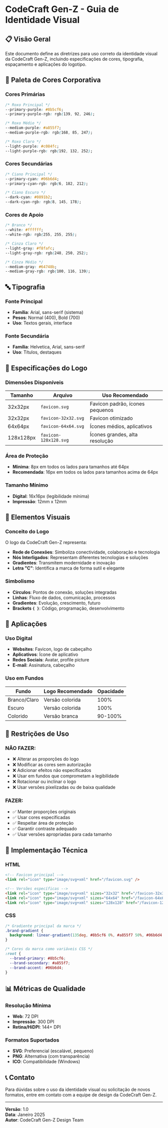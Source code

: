 # CodeCraft Gen-Z - Guia de Identidade Visual

## 📋 Visão Geral
Este documento define as diretrizes para uso correto da identidade visual da CodeCraft Gen-Z, incluindo especificações de cores, tipografia, espaçamento e aplicações do logotipo.

## 🎨 Paleta de Cores Corporativa

### Cores Primárias
```css
/* Roxo Principal */
--primary-purple: #8b5cf6;
--primary-purple-rgb: rgb(139, 92, 246);

/* Roxo Médio */
--medium-purple: #a855f7;
--medium-purple-rgb: rgb(168, 85, 247);

/* Roxo Claro */
--light-purple: #c084fc;
--light-purple-rgb: rgb(192, 132, 252);
```

### Cores Secundárias
```css
/* Ciano Principal */
--primary-cyan: #06b6d4;
--primary-cyan-rgb: rgb(6, 182, 212);

/* Ciano Escuro */
--dark-cyan: #0891b2;
--dark-cyan-rgb: rgb(8, 145, 178);
```

### Cores de Apoio
```css
/* Branco */
--white: #ffffff;
--white-rgb: rgb(255, 255, 255);

/* Cinza Claro */
--light-gray: #f8fafc;
--light-gray-rgb: rgb(248, 250, 252);

/* Cinza Médio */
--medium-gray: #64748b;
--medium-gray-rgb: rgb(100, 116, 139);
```

## 🔤 Tipografia

### Fonte Principal
- **Família**: Arial, sans-serif (sistema)
- **Pesos**: Normal (400), Bold (700)
- **Uso**: Textos gerais, interface

### Fonte Secundária
- **Família**: Helvetica, Arial, sans-serif
- **Uso**: Títulos, destaques

## 📐 Especificações do Logo

### Dimensões Disponíveis
| Tamanho | Arquivo | Uso Recomendado |
|---------|---------|-----------------|
| 32x32px | `favicon.svg` | Favicon padrão, ícones pequenos |
| 32x32px | `favicon-32x32.svg` | Favicon otimizado |
| 64x64px | `favicon-64x64.svg` | Ícones médios, aplicativos |
| 128x128px | `favicon-128x128.svg` | Ícones grandes, alta resolução |

### Área de Proteção
- **Mínima**: 8px em todos os lados para tamanhos até 64px
- **Recomendada**: 16px em todos os lados para tamanhos acima de 64px

### Tamanho Mínimo
- **Digital**: 16x16px (legibilidade mínima)
- **Impressão**: 12mm x 12mm

## 🎯 Elementos Visuais

### Conceito do Logo
O logo da CodeCraft Gen-Z representa:
- **Rede de Conexões**: Simboliza conectividade, colaboração e tecnologia
- **Nós Interligados**: Representam diferentes tecnologias e soluções
- **Gradientes**: Transmitem modernidade e inovação
- **Letra "C"**: Identifica a marca de forma sutil e elegante

### Simbolismo
- **Círculos**: Pontos de conexão, soluções integradas
- **Linhas**: Fluxo de dados, comunicação, processos
- **Gradientes**: Evolução, crescimento, futuro
- **Brackets `{ }`**: Código, programação, desenvolvimento

## 📱 Aplicações

### Uso Digital
- **Websites**: Favicon, logo de cabeçalho
- **Aplicativos**: Ícone de aplicativo
- **Redes Sociais**: Avatar, profile picture
- **E-mail**: Assinatura, cabeçalho

### Uso em Fundos
| Fundo | Logo Recomendado | Opacidade |
|-------|------------------|-----------|
| Branco/Claro | Versão colorida | 100% |
| Escuro | Versão colorida | 100% |
| Colorido | Versão branca | 90-100% |

## 🚫 Restrições de Uso

### NÃO FAZER:
- ❌ Alterar as proporções do logo
- ❌ Modificar as cores sem autorização
- ❌ Adicionar efeitos não especificados
- ❌ Usar em fundos que comprometam a legibilidade
- ❌ Rotacionar ou inclinar o logo
- ❌ Usar versões pixelizadas ou de baixa qualidade

### FAZER:
- ✅ Manter proporções originais
- ✅ Usar cores especificadas
- ✅ Respeitar área de proteção
- ✅ Garantir contraste adequado
- ✅ Usar versões apropriadas para cada tamanho

## 🔧 Implementação Técnica

### HTML
```html
<!-- Favicon principal -->
<link rel="icon" type="image/svg+xml" href="/favicon.svg" />

<!-- Versões específicas -->
<link rel="icon" type="image/svg+xml" sizes="32x32" href="/favicon-32x32.svg" />
<link rel="icon" type="image/svg+xml" sizes="64x64" href="/favicon-64x64.svg" />
<link rel="icon" type="image/svg+xml" sizes="128x128" href="/favicon-128x128.svg" />
```

### CSS
```css
/* Gradiente principal da marca */
.brand-gradient {
  background: linear-gradient(135deg, #8b5cf6 0%, #a855f7 50%, #06b6d4 100%);
}

/* Cores da marca como variáveis CSS */
:root {
  --brand-primary: #8b5cf6;
  --brand-secondary: #a855f7;
  --brand-accent: #06b6d4;
}
```

## 📊 Métricas de Qualidade

### Resolução Mínima
- **Web**: 72 DPI
- **Impressão**: 300 DPI
- **Retina/HiDPI**: 144+ DPI

### Formatos Suportados
- **SVG**: Preferencial (escalável, pequeno)
- **PNG**: Alternativa (com transparência)
- **ICO**: Compatibilidade (Windows)

## 📞 Contato
Para dúvidas sobre o uso da identidade visual ou solicitação de novos formatos, entre em contato com a equipe de design da CodeCraft Gen-Z.

---

**Versão**: 1.0  
**Data**: Janeiro 2025  
**Autor**: CodeCraft Gen-Z Design Team